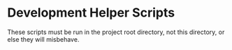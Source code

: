 # Development Helper Scripts

These scripts must be run in the project root directory, not this directory, or else they will misbehave.
